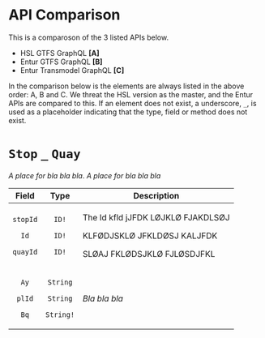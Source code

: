 # API Comparison

This is a comparoson of the 3 listed APIs below.
  - HSL GTFS GraphQL **[A]**  
  - Entur GTFS GraphQL **[B]**  
  - Entur Transmodel GraphQL **[C]**  

In the comparison below is the elements are always listed in the above order: A, B and C. We threat the HSL version as the master, and the Entur APIs are compared to this. If an element does not exist, a underscore, `_`, is used as a placeholder indicating that the type, field or method does not exist.

# `Stop` `_` `Quay`

_A place for bla bla bla_.
_A place for bla bla bla_

Field | Type | Description
:---: | :---: |---
<p>`stopId` <p>`Id` <p> `quayId` | <p>`ID!`</p><p>`ID!`</p><p>`ID!`</p> | <p>The Id kfld jJFDK LØJKLØ FJAKDLSØJ <p> KLFØDJSKLØ JFKLDØSJ KALJFDK <p> SLØAJ FKLØDSJKLØ FJLØSDJFKL
<p>`Ay`</p> <p>`plId`</p><p>`Bq`</p> | <p>`String`</p> <p>`String`</p><p>`String!`</p> | *Bla bla bla*  



